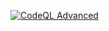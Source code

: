 [![CodeQL Advanced](https://github.com/Web4application/roda/actions/workflows/codeql.yml/badge.svg)](https://github.com/Web4application/roda/actions/workflows/codeql.yml)
